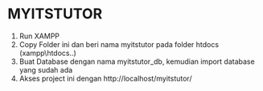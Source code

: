 # MYITSTUTOR

1. Run XAMPP
2. Copy Folder ini dan beri nama myitstutor pada folder htdocs (xampp\htdocs\..)
3. Buat Database dengan nama myitstutor_db, kemudian import database yang sudah ada
5. Akses project ini dengan http://localhost/myitstutor/
